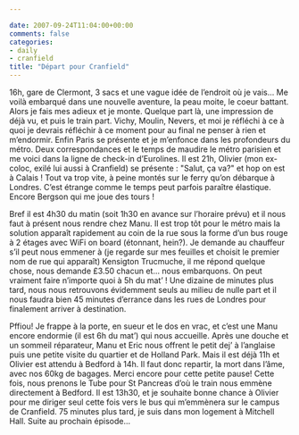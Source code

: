 ```yaml
---

date: 2007-09-24T11:04:00+00:00
comments: false
categories:
- daily
- cranfield
title: "Départ pour Cranfield"
---
```


16h, gare de Clermont, 3 sacs et une vague idée de l’endroit où je vais... Me voilà embarqué dans une nouvelle aventure, la peau moite, le coeur battant. Alors je fais mes adieux et je monte. Quelque part là, une impression de déjà vu, et puis le train part. Vichy, Moulin, Nevers, et moi je réfléchi à ce à quoi je devrais réfléchir à ce moment pour au final ne penser à rien et m’endormir. Enfin Paris se présente et je m’enfonce dans les profondeurs du métro. Deux correspondances et le temps de maudire le métro parisien et me voici dans la ligne de check-in d’Eurolines. Il est 21h, Olivier (mon ex-coloc, exilé lui aussi à Cranfield) se présente : "Salut, ça va?" et hop on est à Calais ! Tout va trop vite, à peine montés sur le ferry qu’on débarque à Londres. C’est étrange comme le temps peut parfois paraître élastique. Encore Bergson qui me joue des tours !

 Bref il est 4h30 du matin (soit 1h30 en avance sur l’horaire prévu) et il nous faut à présent nous rendre chez Manu. Il est trop tôt pour le métro mais la solution apparaît rapidement au coin de la rue sous la forme d’un bus rouge à 2 étages avec WiFi on board (étonnant, hein?). Je demande au chauffeur s’il peut nous emmener à (je regarde sur mes feuilles et choisit le premier nom de rue qui apparaît) Kensigton Trucmuche, il me répond quelque chose, nous demande £3.50 chacun et... nous embarquons. On peut vraiment faire n’importe quoi à 5h du mat’ ! Une dizaine de minutes plus tard, nous nous retrouvons évidemment seuls au milieu de nulle part et il nous faudra bien 45 minutes d’errance dans les rues de Londres pour finalement arriver à destination.

 Pffiou! Je frappe à la porte, en sueur et le dos en vrac, et c’est une Manu encore endormie (il est 6h du mat’) qui nous accueille. Après une douche et un sommeil réparateur, Manu et Eric nous offrent le petit dej’ à l’anglaise puis une petite visite du quartier et de Holland Park. Mais il est déjà 11h et Olivier est attendu à Bedford à 14h. Il faut donc repartir, la mort dans l’âme, avec nos 60kg de bagages. Merci encore pour cette petite pause! Cette fois, nous prenons le Tube pour St Pancreas d’où le train nous emmène directement à Bedford. Il est 13h30, et je souhaite bonne chance à Olivier pour me diriger seul cette fois vers le bus qui m’emmènera sur le campus de Cranfield. 75 minutes plus tard, je suis dans mon logement à Mitchell Hall. Suite au prochain épisode...